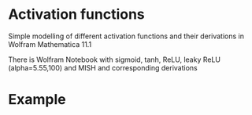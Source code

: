 # Activation functions
Simple modelling of different activation functions and their derivations in Wolfram Mathematica 11.1

There is Wolfram Notebook with sigmoid, tanh, ReLU, leaky ReLU (alpha=5.55,100) and MISH and corresponding derivations

# Example


